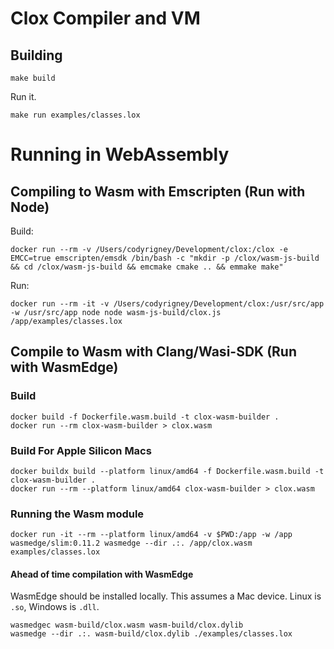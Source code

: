 # Clox Compiler and VM

## Building

```
make build
```

Run it.

```
make run examples/classes.lox
```

# Running in WebAssembly

## Compiling to Wasm with Emscripten (Run with Node)

Build:

```
docker run --rm -v /Users/codyrigney/Development/clox:/clox -e EMCC=true emscripten/emsdk /bin/bash -c "mkdir -p /clox/wasm-js-build && cd /clox/wasm-js-build && emcmake cmake .. && emmake make"
```

Run:
```
docker run --rm -it -v /Users/codyrigney/Development/clox:/usr/src/app -w /usr/src/app node node wasm-js-build/clox.js /app/examples/classes.lox
```

## Compile to Wasm with Clang/Wasi-SDK (Run with WasmEdge)

### Build

```
docker build -f Dockerfile.wasm.build -t clox-wasm-builder .
docker run --rm clox-wasm-builder > clox.wasm
```

### Build For Apple Silicon Macs

```
docker buildx build --platform linux/amd64 -f Dockerfile.wasm.build -t clox-wasm-builder .
docker run --rm --platform linux/amd64 clox-wasm-builder > clox.wasm
```

### Running the Wasm module

```
docker run -it --rm --platform linux/amd64 -v $PWD:/app -w /app wasmedge/slim:0.11.2 wasmedge --dir .:. /app/clox.wasm examples/classes.lox
```

#### Ahead of time compilation with WasmEdge

WasmEdge should be installed locally. This assumes a Mac device. Linux is `.so`, Windows is `.dll`.

```
wasmedgec wasm-build/clox.wasm wasm-build/clox.dylib
wasmedge --dir .:. wasm-build/clox.dylib ./examples/classes.lox
```
